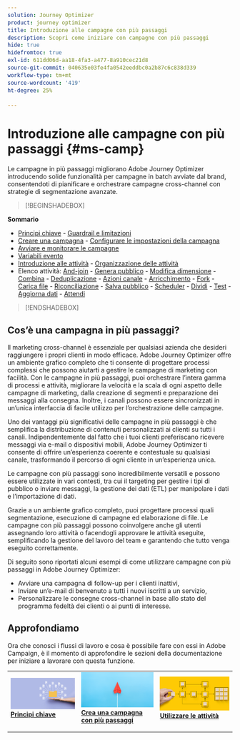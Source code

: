 ```yaml
---
solution: Journey Optimizer
product: journey optimizer
title: Introduzione alle campagne con più passaggi
description: Scopri come iniziare con campagne con più passaggi
hide: true
hidefromtoc: true
exl-id: 611dd06d-aa18-4fa3-a477-8a910cec21d8
source-git-commit: 040635e03fe4fa0542eeddbc0a2b87c6c838d339
workflow-type: tm+mt
source-wordcount: '419'
ht-degree: 25%

---
```


# Introduzione alle campagne con più passaggi {#ms-camp}

Le campagne in più passaggi migliorano Adobe Journey Optimizer introducendo solide funzionalità per campagne in batch avviate dal brand, consentendoti di pianificare e orchestrare campagne cross-channel con strategie di segmentazione avanzate.

>[!BEGINSHADEBOX]

**Sommario**

* [Principi chiave](gs-campaign-creation.md) - [Guardrail e limitazioni](guardrails.md)
* [Creare una campagna](create-ms-campaign.md) - [Configurare le impostazioni della campagna](ms-campaign-settings.md)
* [Avviare e monitorare le campagne](start-monitor-campaigns.md)
* [Variabili evento](event-variables.md)
* [Introduzione alle attività](activities/about-activities.md) - [Organizzazione delle attività](orchestrate-activities.md)
* Elenco attività: [And-join](activities/and-join.md) - [Genera pubblico](activities/build-audience.md) - [Modifica dimensione](activities/change-dimension.md) - [Combina](activities/combine.md) - [Deduplicazione](activities/deduplication.md) - [Azioni canale](activities/channels.md) - [Arricchimento](activities/enrichment.md) - [Fork](activities/fork.md) - [Carica file](activities/load-file.md) - [Riconciliazione](activities/reconciliation.md) - [Salva pubblico](activities/save-audience.md) - [Scheduler](activities/scheduler.md) - [Dividi](activities/split.md) - [Test](activities/test.md) - [Aggiorna dati](activities/update-data.md) - [Attendi](activities/wait.md)

>[!ENDSHADEBOX]


## Cos’è una campagna in più passaggi?

Il marketing cross-channel è essenziale per qualsiasi azienda che desideri raggiungere i propri clienti in modo efficace. Adobe Journey Optimizer offre un ambiente grafico completo che ti consente di progettare processi complessi che possono aiutarti a gestire le campagne di marketing con facilità. Con le campagne in più passaggi, puoi orchestrare l’intera gamma di processi e attività, migliorare la velocità e la scala di ogni aspetto delle campagne di marketing, dalla creazione di segmenti e preparazione dei messaggi alla consegna. Inoltre, i canali possono essere sincronizzati in un’unica interfaccia di facile utilizzo per l’orchestrazione delle campagne.

Uno dei vantaggi più significativi delle campagne in più passaggi è che semplifica la distribuzione di contenuti personalizzati ai clienti su tutti i canali. Indipendentemente dal fatto che i tuoi clienti preferiscano ricevere messaggi via e-mail o dispositivi mobili, Adobe Journey Optimizer ti consente di offrire un’esperienza coerente e contestuale su qualsiasi canale, trasformando il percorso di ogni cliente in un’esperienza unica.

Le campagne con più passaggi sono incredibilmente versatili e possono essere utilizzate in vari contesti, tra cui il targeting per gestire i tipi di pubblico o inviare messaggi, la gestione dei dati (ETL) per manipolare i dati e l’importazione di dati.

Grazie a un ambiente grafico completo, puoi progettare processi quali segmentazione, esecuzione di campagne ed elaborazione di file. Le campagne con più passaggi possono coinvolgere anche gli utenti assegnando loro attività o facendogli approvare le attività eseguite, semplificando la gestione del lavoro del team e garantendo che tutto venga eseguito correttamente.

Di seguito sono riportati alcuni esempi di come utilizzare campagne con più passaggi in Adobe Journey Optimizer:

* Avviare una campagna di follow-up per i clienti inattivi,
* Inviare un’e-mail di benvenuto a tutti i nuovi iscritti a un servizio,
* Personalizzare le consegne cross-channel in base allo stato del programma fedeltà dei clienti o ai punti di interesse.


## Approfondiamo

Ora che conosci i flussi di lavoro e cosa è possibile fare con essi in Adobe Campaign, è il momento di approfondire le sezioni della documentazione per iniziare a lavorare con questa funzione.

<table style="table-layout:fixed"><tr style="border: 0;">
<td>
<a href="gs-campaign-creation.md">
<img alt="Accedere e gestire i flussi di lavoro" src="assets/do-not-localize/workflow-access.jpeg">
</a>
<div>
<a href="gs-campaign-creation.md"><strong>Principi chiave</strong></a>
</div>
<p>
</td>
<td>
<a href="create-ms-campaign.md">
<img alt="Lead" src="assets/do-not-localize/workflow-create.jpeg">
</a>
<div><a href="create-ms-campaign.md"><strong>Crea una campagna con più passaggi</strong>
</div>
<p>
</td>
<td>
<a href="activities/about-activities.md">
<img alt="Non frequente" src="assets/do-not-localize/workflow-activities.jpeg">
</a>
<div>
<a href="activities/about-activities.md"><strong>Utilizzare le attività</strong></a>
</div>
<p></td>
</tr></table>
